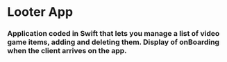 # Looter App

### Application coded in Swift that lets you manage a list of video game items, adding and deleting them. Display of onBoarding when the client arrives on the app.



